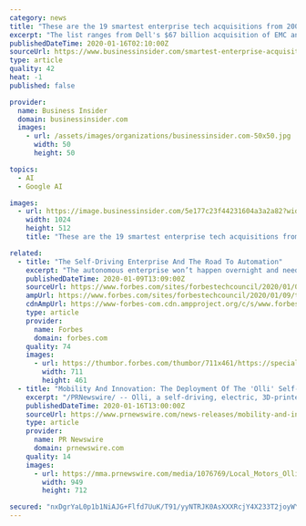 ```yaml
---
category: news
title: "These are the 19 smartest enterprise tech acquisitions from 2009 to 2019, according to analysts"
excerpt: "The list ranges from Dell's $67 billion acquisition of EMC and its major subsidiary VMware to a big Google deal in artificial intelligence."
publishedDateTime: 2020-01-16T02:10:00Z
sourceUrl: https://www.businessinsider.com/smartest-enterprise-acquisitions-past-decade-wall-street-analysts-2020-1?IR=T
type: article
quality: 42
heat: -1
published: false

provider:
  name: Business Insider
  domain: businessinsider.com
  images:
    - url: /assets/images/organizations/businessinsider.com-50x50.jpg
      width: 50
      height: 50

topics:
  - AI
  - Google AI

images:
  - url: https://image.businessinsider.com/5e177c23f44231604a3a2a82?width=1200&format=jpeg
    width: 1024
    height: 512
    title: "These are the 19 smartest enterprise tech acquisitions from 2009 to 2019, according to analysts"

related:
  - title: "The Self-Driving Enterprise And The Road To Automation"
    excerpt: "The autonomous enterprise won’t happen overnight and needs the right tools and plan to achieve success. Just like autonomous vehicles, we need to be knowledgeable about automation and how it can improve our business processes."
    publishedDateTime: 2020-01-09T13:09:00Z
    sourceUrl: https://www.forbes.com/sites/forbestechcouncil/2020/01/09/the-self-driving-enterprise-and-the-road-to-automation/
    ampUrl: https://www.forbes.com/sites/forbestechcouncil/2020/01/09/the-self-driving-enterprise-and-the-road-to-automation/amp/
    cdnAmpUrl: https://www-forbes-com.cdn.ampproject.org/c/s/www.forbes.com/sites/forbestechcouncil/2020/01/09/the-self-driving-enterprise-and-the-road-to-automation/amp/
    type: article
    provider:
      name: Forbes
      domain: forbes.com
    quality: 74
    images:
      - url: https://thumbor.forbes.com/thumbor/711x461/https://specials-images.forbesimg.com/dam/imageserve/941265460/960x0.jpg?fit=scale
        width: 711
        height: 461
  - title: "Mobility And Innovation: The Deployment Of The 'Olli' Self-Driving Shuttle Starts In Turin"
    excerpt: "/PRNewswire/ -- Olli, a self-driving, electric, 3D-printed shuttle, is an innovative product developed for urban mobility and designed with"
    publishedDateTime: 2020-01-16T13:00:00Z
    sourceUrl: https://www.prnewswire.com/news-releases/mobility-and-innovation-the-deployment-of-the-olli-self-driving-shuttle-starts-in-turin-300987784.html
    type: article
    provider:
      name: PR Newswire
      domain: prnewswire.com
    quality: 14
    images:
      - url: https://mma.prnewswire.com/media/1076769/Local_Motors_Olli.jpg?p=publish&w=950
        width: 949
        height: 712

secured: "nxDgrYaL0p1b1NiAJG+Flfd7UuK/T91/yyNTRJK0AsXXXRcjY4X233T2joyWY3Gg8pgEfWLc5yqRIstWnVDdkZ4Dm/OGTooqiPCnRImTWV7U/SZwUXoL4C5mo+nbIpVKLDzUxr88YHQaDUZCvHEio3gmrIhfyQO2CFGBGsmd5/RAl44HFMY1+czSB1Ws1SsioKxFG/BEmjrYq0KniO5BSEbAEzM3C2hpdrMsgTDzGJWlPp+/LUNVtYmFtOUi73Hq2a7cO662G7SIGgJ0RkJcTHkV6OMTJlhfjQOOvaxx8RgUUYeH5k48vs6jYZqEGaHoyUz3ZChITc+kC0ATENnYIMkHWBbfUZnb2JFTnnLgNIn2+E3clN/izOgXwO4gD1JffvU7uYbqmz12LiITyYwCNsNjFS+tsiw8iwfd14M+4ojgRd0yicgO9J+qG4MRi1UCTvgnCB2VeG8H1B7YLfQHyA==;8/F7sSxjtCQwaoejebdZfw=="
---
```


